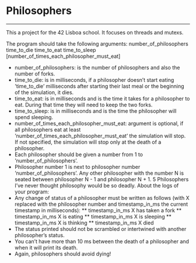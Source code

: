 # Philosophers
---
This a project for the 42 Lisboa school.
It focuses on threads and mutexs.

The program should take the following arguments: number_of_philosophers time_to_die
time_to_eat time_to_sleep [number_of_times_each_philosopher_must_eat]
- number_of_philosophers: is the number of philosophers and also the number
of forks.
- time_to_die: is in milliseconds, if a philosopher doesn’t start eating ’time_to_die’
milliseconds after starting their last meal or the beginning of the simulation,
it dies.
- time_to_eat: is in milliseconds and is the time it takes for a philosopher to
eat. During that time they will need to keep the two forks.
- time_to_sleep: is in milliseconds and is the time the philosopher will spend
sleeping.
- number_of_times_each_philosopher_must_eat: argument is optional, if all
philosophers eat at least ’number_of_times_each_philosopher_must_eat’ the
simulation will stop. If not specified, the simulation will stop only at the death
of a philosopher.
- Each philosopher should be given a number from 1 to ’number_of_philosophers’.
- Philosopher number 1 is next to philosopher number ’number_of_philosophers’.
Any other philosopher with the number N is seated between philosopher N - 1 and
philosopher N + 1.
5
Philosophers I’ve never thought philosophy would be so deadly.
About the logs of your program:
- Any change of status of a philosopher must be written as follows (with X replaced
with the philosopher number and timestamp_in_ms the current timestamp in milliseconds):
** timestamp_in_ms X has taken a fork
** timestamp_in_ms X is eating
** timestamp_in_ms X is sleeping
** timestamp_in_ms X is thinking
** timestamp_in_ms X died
- The status printed should not be scrambled or intertwined with another philosopher’s status.
- You can’t have more than 10 ms between the death of a philosopher and when it
will print its death.
- Again, philosophers should avoid dying!
